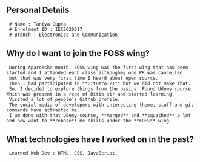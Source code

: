 ## Personal Details 
     # Name : Taniya Gupta 
     # Enrolment ID : IEC2020017
     # Branch : Electronics and Communication

## Why do I want to join the FOSS wing?
     During Aparoksha month, FOSS wing was the first wing that has been started and I attended each class althoughmy one PR was cancelled
     but that was very first time I heard about open source.
     Then I had participated in **GitHero-21** but we did not make that. 
     So, I decided to explore things from the basics. Found Udemy course Which was present in a repo of Ritik sir and started learning.
     Visited a lot of people's Github profile. 
     The social media of developers with interesting theme, stuff and git commands have attracted me.
     I am done with that Udemy course, **merged** and **squashed** a lot and now want to **rebase** me skills under the **FOSS** wing.

## What technologies have I worked on in the past?
     Learned Web Dev : HTML, CSS, JavaScript.